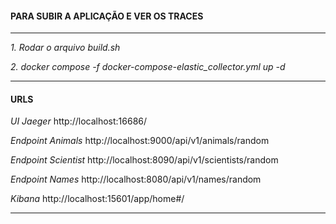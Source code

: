 ####  PARA SUBIR A APLICAÇÃO E VER OS TRACES

---

*1. Rodar o arquivo build.sh*

*2. docker compose -f docker-compose-elastic_collector.yml up -d* 

---

#### URLS


*UI Jaeger* 
http://localhost:16686/

*Endpoint Animals*
http://localhost:9000/api/v1/animals/random

*Endpoint Scientist*
http://localhost:8090/api/v1/scientists/random

*Endpoint Names*
http://localhost:8080/api/v1/names/random

*Kibana*
http://localhost:15601/app/home#/

---
